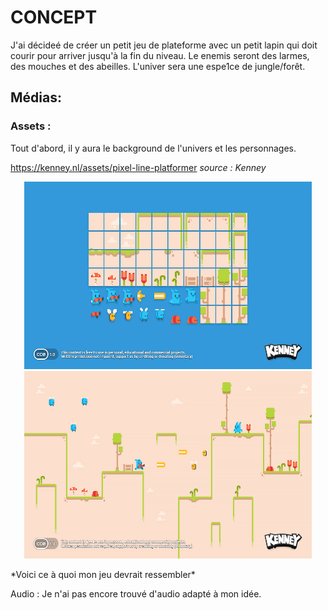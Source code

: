 # CONCEPT

J'ai décideé de créer un petit jeu de plateforme avec un petit lapin qui doit courir pour arriver jusqu'à la fin du niveau. Le enemis seront des larmes, des mouches et des abeilles. L'univer sera une espe1ce de jungle/forêt. 

## Médias: 

### Assets : 
Tout d'abord, il y aura le background de l'univers et les personnages. 

https://kenney.nl/assets/pixel-line-platformer *source : Kenney*

<p align="center" width="100%">
<img src="./medias/bunny.png" width= 460px height= 300px/> <img src="./medias/game-bunny.png" width= 460px height= 300px/>
</p>
*Voici ce à quoi mon jeu devrait ressembler*

Audio : Je n'ai pas encore trouvé d'audio adapté à mon idée. 
